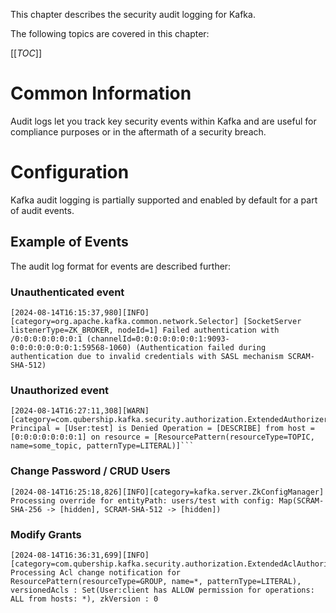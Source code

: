 This chapter describes the security audit logging for Kafka.

The following topics are covered in this chapter:

[[_TOC_]]

# Common Information

Audit logs let you track key security events within Kafka and are useful for compliance purposes or in the aftermath of a security breach.

# Configuration

Kafka audit logging is partially supported and enabled by default for a part of audit events.

## Example of Events

The audit log format for events are described further:

### Unauthenticated event

```text
[2024-08-14T16:15:37,980][INFO][category=org.apache.kafka.common.network.Selector] [SocketServer listenerType=ZK_BROKER, nodeId=1] Failed authentication with /0:0:0:0:0:0:0:1 (channelId=0:0:0:0:0:0:0:1:9093-0:0:0:0:0:0:0:1:59568-1060) (Authentication failed during authentication due to invalid credentials with SASL mechanism SCRAM-SHA-512)
```

### Unauthorized event

```text
[2024-08-14T16:27:11,308][WARN][category=com.qubership.kafka.security.authorization.ExtendedAuthorizer] Principal = [User:test] is Denied Operation = [DESCRIBE] from host = [0:0:0:0:0:0:0:1] on resource = [ResourcePattern(resourceType=TOPIC, name=some_topic, patternType=LITERAL)]```
```

### Change Password / CRUD Users

```text
[2024-08-14T16:25:18,826][INFO][category=kafka.server.ZkConfigManager] Processing override for entityPath: users/test with config: Map(SCRAM-SHA-256 -> [hidden], SCRAM-SHA-512 -> [hidden])
```

### Modify Grants

```text
[2024-08-14T16:36:31,699][INFO][category=com.qubership.kafka.security.authorization.ExtendedAclAuthorizer] Processing Acl change notification for ResourcePattern(resourceType=GROUP, name=*, patternType=LITERAL), versionedAcls : Set(User:client has ALLOW permission for operations: ALL from hosts: *), zkVersion : 0
```

